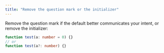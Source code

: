 ```yaml
---
title: "Remove the question mark or the initializer"
---
```


Remove the question mark if the default better communicates your intent, or
remove the initializer:

```ts
function test(a: number = 0) {}
// or
function test(a?: number) {}
```
